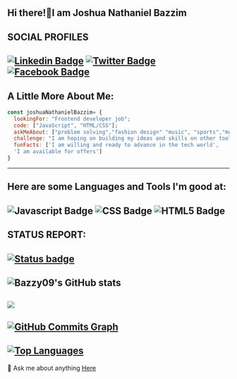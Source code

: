 Hi there!👋I am Joshua Nathaniel Bazzim
---
SOCIAL PROFILES
---
[![Linkedin Badge](https://img.shields.io/badge/LinkedIn-0077B5?style=for-the-badge&logo=linkedin&logoColor=white)](https://www.linkedin.com/in/joshnath) [![Twitter Badge](https://img.shields.io/badge/Twitter-1DA1F2?style=for-the-badge&logo=twitter&logoColor=white)](https://twitter.com/Bazzzim) [![Facebook Badge](https://img.shields.io/badge/Facebook-1877F2?style=for-the-badge&logo=facebook&logoColor=white)](https://web.facebook.com/Josh.NATH3)
---
A Little More About Me:
---
```javascript
const joshuaNathanielBazzim= {
  lookingFor: "Frontend developer job";
  code: ["JavaScript", "HTML/CSS"];
  askMeAbout: ["problem solving","fashion design" "music", "sports","music"],
  challenge: "I am hoping on building my ideas and skills on other tools like React, Vue.js and Ruby",
  funFacts: ['I am willing and ready to advance in the tech world', 
  'I am available for offers']
}
```
---
Here are some Languages and Tools I'm good at:
---
![Javascript Badge](https://img.shields.io/badge/JavaScript-F7DF1E?style=for-the-badge&logo=javascript&logoColor=black) ![CSS Badge](https://img.shields.io/badge/CSS3-1572B6?style=for-the-badge&logo=css3&logoColor=white) ![HTML5 Badge](https://img.shields.io/badge/HTML5-E34F26?style=for-the-badge&logo=html5&logoColor=white)
----
STATUS REPORT:
---
[![Status badge](https://img.shields.io/badge/HIRING_STATUS-AVAILABLE-<COLOR>.svg)](https://shields.io/)
---
![Bazzy09's GitHub stats](https://github-readme-stats.vercel.app/api?username=Phildeoner&show_icons=true&theme=dark_private=true&title_color=0891b2&text_color=ffffff&icon_color=0891b2&bg_color=1c1917&hide_border=true&show_icons=true)
---
<a href="https://github.com/Bazzy09"><img src="https://github-readme-streak-stats.herokuapp.com/?user=Bazzy09&theme=blueberry&hide_border=true&border_radius=10&date_format=M%20j%5B%2C%20Y%5D" /></a>
---
<a href="http://www.github.com/Bazzy09"><img src="https://github-readme-activity-graph.cyclic.app/graph?username=Bazzy09&bg_color=1c1917&color=ffffff&line=0891b2&point=ffffff&area_color=1c1917&area=true&hide_border=true&custom_title=GitHub%20Commits%20Graph" alt="GitHub Commits Graph" /></a>
---
<a href="https://github.com/Bazzy09" align="left"><img src="https://github-readme-stats.vercel.app/api/top-langs/?username=Bazzy09&langs_count=10&title_color=0891b2&text_color=ffffff&icon_color=0891b2&bg_color=1c1917&hide_border=true&locale=en&custom_title=Top%20%Languages" alt="Top Languages" /></a> 
---
💬 Ask me about anything [Here](https://github.com/Bazzy09/bazzy09/issues)
